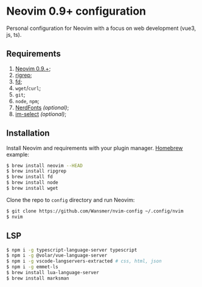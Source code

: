 # Neovim 0.9+ configuration

Personal configuration for Neovim with a focus on web development (vue3, js, ts).

## Requirements

1. [Neovim 0.9.+](https://github.com/neovim/neovim);
2. [rigrep](https://github.com/BurntSushi/ripgrep);
3. [fd](https://github.com/sharkdp/fd);
4. `wget`/`curl`;
5. `git`;
6. `node`, `npm`;
7. [NerdFonts](https://www.nerdfonts.com) _(optional)_;
8. [im-select](https://github.com/daipeihust/im-select) _(optional)_;

## Installation

Install Neovim and requirements with your plugin manager.
[Homebrew](https://brew.sh) example:

```bash
$ brew install neovim --HEAD
$ brew install ripgrep
$ brew install fd
$ brew install node
$ brew install wget
```

Clone the repo to `config` directory and run Neovim:

```bash
$ git clone https://github.com/Wansmer/nvim-config ~/.config/nvim
$ nvim
```

## LSP

```bash
$ npm i -g typescript-language-server typescript
$ npm i -g @volar/vue-language-server
$ npm i -g vscode-langservers-extracted # css, html, json
$ npm i -g emmet-ls
$ brew install lua-language-server
$ brew install marksman
```
